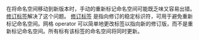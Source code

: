 ---
---
在将命名空间移动到新版本时，手动的重新标记命名空间可能既乏味又容易出错。
[修订标签](/zh/docs/reference/commands/istioctl/#istioctl-tag)解决了这个问题。
[修订标签](/zh/docs/reference/commands/istioctl/#istioctl-tag) 是指向修订的稳定标识符，可用于避免重新标记命名空间。网格 operator 可以简单地更改标签以指向新的修订版，而不是重新标记命名空间。所有标有该标签的命名空间将同时更新。